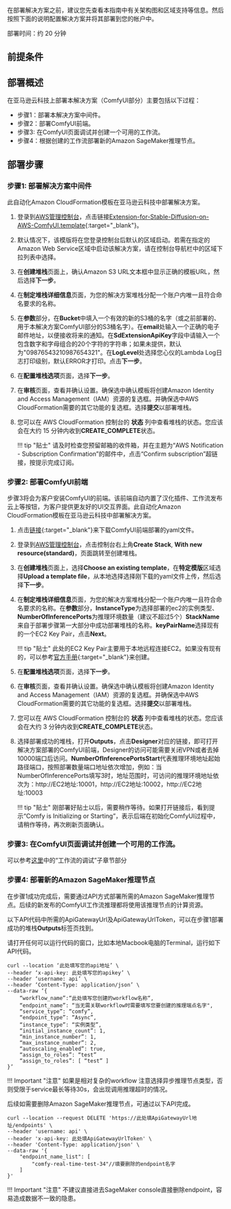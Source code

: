在部署解决方案之前，建议您先查看本指南中有关架构图和区域支持等信息。然后按照下面的说明配置解决方案并将其部署到您的帐户中。

部署时间：约 20 分钟

## 前提条件


## 部署概述
在亚马逊云科技上部署本解决方案（ComfyUI部分）主要包括以下过程：

- 步骤1：部署本解决方案中间件。
- 步骤2：部署ComfyUI前端。
- 步骤3: 在ComfyUI页面调试并创建一个可用的工作流。
- 步骤4：根据创建的工作流部署新的Amazon SageMaker推理节点。


## 部署步骤
### 步骤1: 部署解决方案中间件
此自动化Amazon CloudFormation模板在亚马逊云科技中部署解决方案。

1. 登录到[AWS管理控制台](https://console.aws.amazon.com/)，点击链接[Extension-for-Stable-Diffusion-on-AWS-ComfyUI.template](https://console.aws.amazon.com/cloudformation/home?#/stacks/create/template?stackName=stable-diffusion-aws&templateURL=https://aws-gcr-solutions.s3.amazonaws.com/stable-diffusion-aws-extension-github-mainline/v1.6.0-cc5e0f3/custom-domain/Extension-for-Stable-Diffusion-on-AWS.template.json){:target="_blank"}。
2. 默认情况下，该模版将在您登录控制台后默认的区域启动。若需在指定的Amazon Web Service区域中启动该解决方案，请在控制台导航栏中的区域下拉列表中选择。
3. 在**创建堆栈**页面上，确认Amazon S3 URL文本框中显示正确的模板URL，然后选择**下一步**。
4. 在**制定堆栈详细信息**页面，为您的解决方案堆栈分配一个账户内唯一且符合命名要求的名称。
5. 在**参数**部分，在**Bucket**中填入一个有效的新的S3桶的名字（或之前部署的、用于本解决方案ComfyUI部分的S3桶名字）。在**email**处输入一个正确的电子邮件地址，以便接收将来的通知。在**SdExtensionApiKey**字段中请输入一个包含数字和字母组合的20个字符的字符串；如果未提供，默认为"09876543210987654321"。在**LogLevel**处选择您心仪的Lambda Log日志打印级别，默认ERROR才打印。点击**下一步**。
6. 在**配置堆栈选项**页面，选择**下一步**。
7. 在**审核**页面，查看并确认设置。确保选中确认模板将创建Amazon Identity and Access Management（IAM）资源的复选框。并确保选中AWS CloudFormation需要的其它功能的复选框。选择**提交**以部署堆栈。
8. 您可以在 AWS CloudFormation 控制台的 **状态** 列中查看堆栈的状态。您应该会在大约 15 分钟内收到**CREATE_COMPLETE**状态。

    !!! tip "贴士" 
        请及时检查您预留邮箱的收件箱，并在主题为“AWS Notification - Subscription Confirmation”的邮件中，点击“Confirm subscription”超链接，按提示完成订阅。


### 步骤2: 部署ComfyUI前端
步骤3将会为客户安装ComfyUI的前端。该前端自动内置了汉化插件、工作流发布云上等按钮，为客户提供更友好的UI交互界面。此自动化Amazon CloudFormation模板在亚马逊云科技中部署解决方案。

1. 点击[链接](https://aws-gcr-solutions.s3.amazonaws.com/extension-for-stable-diffusion-on-aws/comfy-v1.6.0.yaml){:target="_blank"}来下载ComfyUI前端部署的yaml文件。
2. 登录到[AWS管理控制台](https://console.aws.amazon.com/)，点击控制台右上角**Create Stack**, **With new resource(standard)**，页面跳转至创建堆栈。
3. 在**创建堆栈**页面上，选择**Choose an existing template**，在**特定模版**区域选择**Upload a template file**，从本地选择选择刚下载的yaml文件上传，然后选择**下一步**。
4. 在**制定堆栈详细信息**页面，为您的解决方案堆栈分配一个账户内唯一且符合命名要求的名称。在**参数**部分，**InstanceType**为选择部署的ec2的实例类型、**NumberOfInferencePorts**为推理环境数量（建议不超过5个）**StackName**来自于部署步骤第一大部分中成功部署堆栈的名称。**keyPairName**选择现有的一个EC2 Key Pair，点击**Next**。

    !!! tip "贴士"
        此处的EC2 Key Pair主要用于本地远程连接EC2。如果没有现有的，可以参考[官方手册](https://docs.aws.amazon.com/AWSEC2/latest/UserGuide/create-key-pairs.html){:target="_blank"}来创建。


5. 在**配置堆栈选项**页面，选择**下一步**。
6. 在**审核**页面，查看并确认设置。确保选中确认模板将创建Amazon Identity and Access Management（IAM）资源的复选框。并确保选中AWS CloudFormation需要的其它功能的复选框。选择**提交**以部署堆栈。
7. 您可以在 AWS CloudFormation 控制台的 **状态** 列中查看堆栈的状态。您应该会在大约 3 分钟内收到**CREATE_COMPLETE**状态。
8. 选择部署成功的堆栈，打开**Outputs**，点击**Designer**对应的链接，即可打开解决方案部署的ComfyUI前端，Designer的访问可能需要关闭VPN或者去掉10000端口后访问。**NumberOfInferencePortsStart**代表推理环境地址起始路径端口，按照部署数量端口地址依次增加，例如：当NumberOfInferencePorts填写3时，地址范围时，可访问的推理环境地址依次为：http://EC2地址:10001，http://EC2地址:10002，http://EC2地址:10003

    !!! tip "贴士"
        刚部署好贴士以后，需要稍作等待。如果打开链接后，看到提示“Comfy is Initializing or Starting”，表示后端在初始化ComfyUI过程中，请稍作等待，再次刷新页面确认。

### 步骤3: 在ComfyUI页面调试并创建一个可用的工作流。
可以参考[这里](../user-guide/ComfyUI/inference.md)中的“工作流的调试”子章节部分

### 步骤4: 部署新的Amazon SageMaker推理节点
在步骤1成功完成后，需要通过API方式部署所需的Amazon SageMaker推理节点。后续的新发布的ComfyUI工作流推理都将使用该推理节点的计算资源。

以下API代码中所需的ApiGatewayUrl及ApiGatewayUrlToken，可以在步骤1部署成功的堆栈**Outputs**标签页找到。

请打开任何可以运行代码的窗口，比如本地Macbook电脑的Terminal，运行如下API代码。

```
curl --location ‘此处填写您的api地址’ \
--header ‘x-api-key: 此处填写您的apikey’ \
--header ‘username: api’ \
--header ‘Content-Type: application/json’ \
--data-raw ‘{
    “workflow_name”:“此处填写您创建的workflow名称“,
    “endpoint_name”: “当无需关联workflow时需要填写您要创建的推理端点名字",
    “service_type”: “comfy”,
    “endpoint_type”: “Async”,
    “instance_type”: “实例类型”,
    “initial_instance_count”: 1,
    “min_instance_number”: 1,
    “max_instance_number”: 2,
    “autoscaling_enabled”: true,
    “assign_to_roles”: “test”
    “assign_to_roles”: [ “test” ]
}’
```

!!! Important "注意" 
    如果是相对复杂的workflow 注意选择异步推理节点类型，否则受限于service最长等待30s，会出现调用推理超时的情况。


后续如需要删除Amazon SageMaker推理节点，可通过以下API完成。
```
curl --location --request DELETE 'https://此处填ApiGatewayUrl地址/endpoints' \
--header 'username: api' \
--header 'x-api-key: 此处填ApiGatewayUrlToken' \
--header 'Content-Type: application/json' \
--data-raw '{
    "endpoint_name_list": [
        "comfy-real-time-test-34"//填要删除的endpoint名字
    ]
}'
```

!!! Important "注意" 
    不建议直接进去SageMaker console直接删除endpoint，容易造成数据不一致的隐患。





